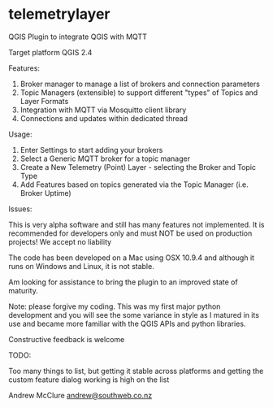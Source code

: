 telemetrylayer
==============

QGIS Plugin to integrate QGIS with MQTT


Target platform QGIS 2.4

Features:

1. Broker manager to manage a list of brokers and connection parameters
2. Topic Managers (extensible) to support different "types" of Topics and Layer Formats
3. Integration with MQTT via Mosquitto client library
4. Connections and updates within dedicated thread

Usage:
 
1. Enter Settings to start adding your brokers
2. Select a Generic MQTT broker for a topic manager
3. Create a New Telemetry (Point) Layer - selecting the Broker and Topic Type
4. Add Features based on topics generated via the Topic Manager (i.e. Broker Uptime)

Issues:

This is very alpha software and still has many features not implemented.
It is recommended for developers only and must NOT be used on production projects!
We accept no liability

The code has been developed on a Mac using OSX 10.9.4 and although it runs on Windows and Linux, it is not stable.

Am looking for assistance to bring the plugin to an improved state of maturity.

Note: please forgive my coding. This was my first major python development and you will see
the some variance in style as I matured in its use and became more familiar with the QGIS APIs
and python libraries.

Constructive feedback is welcome

TODO:

Too many things to list, but getting it stable across platforms and getting the custom feature dialog working
is high on the list


Andrew McClure <andrew@southweb.co.nz>

